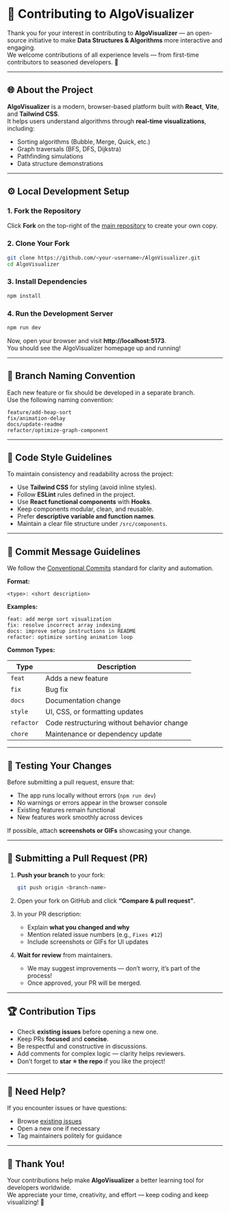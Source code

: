 # 🤝 Contributing to AlgoVisualizer

Thank you for your interest in contributing to **AlgoVisualizer** — an open-source initiative to make **Data Structures & Algorithms** more interactive and engaging.  
We welcome contributions of all experience levels — from first-time contributors to seasoned developers. 🚀

---

## 🌐 About the Project

**AlgoVisualizer** is a modern, browser-based platform built with **React**, **Vite**, and **Tailwind CSS**.  
It helps users understand algorithms through **real-time visualizations**, including:

- Sorting algorithms (Bubble, Merge, Quick, etc.)
- Graph traversals (BFS, DFS, Dijkstra)
- Pathfinding simulations
- Data structure demonstrations

---

## ⚙️ Local Development Setup

### 1. Fork the Repository

Click **Fork** on the top-right of the [main repository](https://github.com/mahaveergurjar/AlgoVisualizer) to create your own copy.

### 2. Clone Your Fork

```bash
git clone https://github.com/<your-username>/AlgoVisualizer.git
cd AlgoVisualizer
```

### 3. Install Dependencies

```bash
npm install
```

### 4. Run the Development Server

```bash
npm run dev
```

Now, open your browser and visit **http://localhost:5173**.  
You should see the AlgoVisualizer homepage up and running!

---

## 🌿 Branch Naming Convention

Each new feature or fix should be developed in a separate branch.  
Use the following naming convention:

```
feature/add-heap-sort
fix/animation-delay
docs/update-readme
refactor/optimize-graph-component
```

---

## 🧠 Code Style Guidelines

To maintain consistency and readability across the project:

- Use **Tailwind CSS** for styling (avoid inline styles).
- Follow **ESLint** rules defined in the project.
- Use **React functional components** with **Hooks**.
- Keep components modular, clean, and reusable.
- Prefer **descriptive variable and function names**.
- Maintain a clear file structure under `/src/components`.

---

## 📝 Commit Message Guidelines

We follow the [Conventional Commits](https://www.conventionalcommits.org/en/v1.0.0/) standard for clarity and automation.

**Format:**

```
<type>: <short description>
```

**Examples:**

```
feat: add merge sort visualization
fix: resolve incorrect array indexing
docs: improve setup instructions in README
refactor: optimize sorting animation loop
```

**Common Types:**

| Type       | Description                                |
| ---------- | ------------------------------------------ |
| `feat`     | Adds a new feature                         |
| `fix`      | Bug fix                                    |
| `docs`     | Documentation change                       |
| `style`    | UI, CSS, or formatting updates             |
| `refactor` | Code restructuring without behavior change |
| `chore`    | Maintenance or dependency update           |

---

## 🧪 Testing Your Changes

Before submitting a pull request, ensure that:

- The app runs locally without errors (`npm run dev`)
- No warnings or errors appear in the browser console
- Existing features remain functional
- New features work smoothly across devices

If possible, attach **screenshots or GIFs** showcasing your change.

---

## 🔄 Submitting a Pull Request (PR)

1. **Push your branch** to your fork:

   ```bash
   git push origin <branch-name>
   ```

2. Open your fork on GitHub and click **“Compare & pull request”**.

3. In your PR description:

   - Explain **what you changed and why**
   - Mention related issue numbers (e.g., `Fixes #12`)
   - Include screenshots or GIFs for UI updates

4. **Wait for review** from maintainers.
   - We may suggest improvements — don’t worry, it’s part of the process!
   - Once approved, your PR will be merged.

---

## 🏆 Contribution Tips

- Check **existing issues** before opening a new one.
- Keep PRs **focused** and **concise**.
- Be respectful and constructive in discussions.
- Add comments for complex logic — clarity helps reviewers.
- Don’t forget to **star ⭐ the repo** if you like the project!

---

## 💬 Need Help?

If you encounter issues or have questions:

- Browse [existing issues](https://github.com/mahaveergurjar/AlgoVisualizer/issues)
- Open a new one if necessary
- Tag maintainers politely for guidance

---

## 🎉 Thank You!

Your contributions help make **AlgoVisualizer** a better learning tool for developers worldwide.  
We appreciate your time, creativity, and effort — keep coding and keep visualizing! 💙
